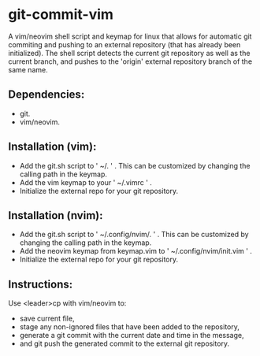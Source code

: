 # git-commit-vim
A vim/neovim shell script and keymap for linux that allows for automatic git commiting and pushing to an external repository (that has already been initialized).
The shell script detects the current git repository as well as the current branch, and pushes to the 'origin' external repository branch of the same name.

## Dependencies:
- git.
- vim/neovim.

## Installation (vim):
- Add the git.sh script to ' ~/. ' . This can be customized by changing the calling path in the keymap.
- Add the vim keymap to your ' ~/.vimrc ' .
- Initialize the external repo for your git repository.

## Installation (nvim):
- Add the git.sh script to ' ~/.config/nvim/. ' . This can be customized by changing the calling path in the keymap.
- Add the neovim keymap from keymap.vim to ' ~/.config/nvim/init.vim ' .
- Initialize the external repo for your git repository.

## Instructions:
Use \<leader\>cp with vim/neovim to:
- save current file,
- stage any non-ignored files that have been added to the repository,
- generate a git commit with the current date and time in the message,
- and git push the generated commit to the external git repository.
